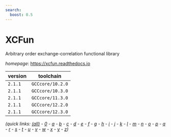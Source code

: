 ```yaml
---
search:
  boost: 0.5
---
```

# XCFun

Arbitrary order exchange-correlation functional library

*homepage*: <https://xcfun.readthedocs.io>

version | toolchain
--------|----------
``2.1.1`` | ``GCCcore/10.2.0``
``2.1.1`` | ``GCCcore/10.3.0``
``2.1.1`` | ``GCCcore/11.3.0``
``2.1.1`` | ``GCCcore/12.2.0``
``2.1.1`` | ``GCCcore/12.3.0``


*(quick links: [(all)](../index.md) - [0](../0/index.md) - [a](../a/index.md) - [b](../b/index.md) - [c](../c/index.md) - [d](../d/index.md) - [e](../e/index.md) - [f](../f/index.md) - [g](../g/index.md) - [h](../h/index.md) - [i](../i/index.md) - [j](../j/index.md) - [k](../k/index.md) - [l](../l/index.md) - [m](../m/index.md) - [n](../n/index.md) - [o](../o/index.md) - [p](../p/index.md) - [q](../q/index.md) - [r](../r/index.md) - [s](../s/index.md) - [t](../t/index.md) - [u](../u/index.md) - [v](../v/index.md) - [w](../w/index.md) - [x](../x/index.md) - [y](../y/index.md) - [z](../z/index.md))*


